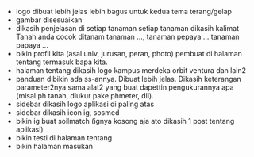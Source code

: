 - logo dibuat lebih jelas lebih bagus untuk kedua tema terang/gelap
- gambar disesuaikan
- dikasih penjelasan di setiap tanaman setiap tanaman dikasih kalimat Tanah anda cocok ditanam tanaman <papaya> ..., tanaman pepaya ... tanaman papaya ...
- bikin profil kita (asal univ, jurusan, peran, photo) pembuat di halaman tentang termasuk bapa kita.
- halaman tentang dikasih logo kampus merdeka orbit ventura dan lain2
- panduan dibikin ada ss-annya. Dibuat lebih jelas. Dikasih keterangan parameter2nya sama alat2 yang buat dapettin pengukurannya apa (misal ph tanah, diukur pake phmeter, dll).
- sidebar dikasih logo aplikasi di paling atas
- sidebar dikasih icon ig, sosmed
- bikin ig buat soilmatch (ignya kosong aja ato dikasih 1 post tentang aplikasi)
- bikin testi di halaman tentang
- bikin halaman masukan